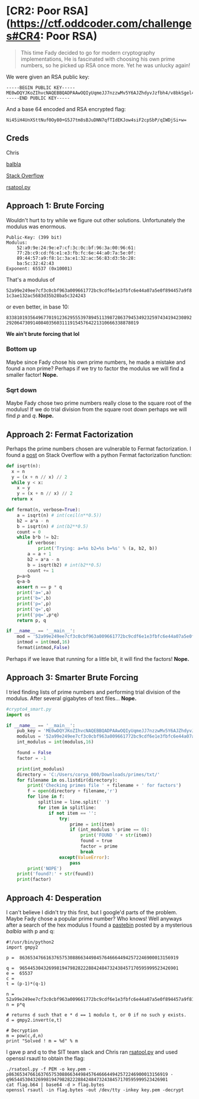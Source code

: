 # [CR2: Poor RSA](https://ctf.oddcoder.com/challenges#CR4: Poor RSA)
> This time Fady decided to go for modern cryptography implementations, He is fascinated with choosing his own prime numbers, so he picked up RSA once more. Yet he was unlucky again!

We were given an RSA public key:
```
-----BEGIN PUBLIC KEY-----
ME0wDQYJKoZIhvcNAQEBBQADPAAwOQIyUqmeJJ7nzzwMv5Y6AJZhdyvJzfbh4/v8bkSgel4PiURXqfgcOuEyrFaD01soulwyQkMCAwEAAQ==
-----END PUBLIC KEY-----
```
And a base 64 encoded and RSA encrypted flag:

`Ni45iH4UnXSttNuf0Oy80+G5J7tm8sBJuDNN7qfTIdEKJow4siF2cpSbP/qIWDjSi+w=`


## Creds
Chris

[balbla](http://pastebin.com/NmX7d271)

[Stack Overflow](https://stackoverflow.com/questions/20464561/fermat-factorisation-with-python)

[rsatool.py](https://github.com/ius/rsatool)

## Approach 1: Brute Forcing
Wouldn't hurt to try while we figure out other solutions. Unfortunately the modulus was enormous.
```
Public-Key: (399 bit)
Modulus:
    52:a9:9e:24:9e:e7:cf:3c:0c:bf:96:3a:00:96:61:
    77:2b:c9:cd:f6:e1:e3:fb:fc:6e:44:a0:7a:5e:0f:
    89:44:57:a9:f8:1c:3a:e1:32:ac:56:83:d3:5b:28:
    ba:5c:32:42:43
Exponent: 65537 (0x10001)
```
That's a modulus of

`52a99e249ee7cf3c0cbf963a009661772bc9cdf6e1e3fbfc6e44a07a5e0f894457a9f81c3ae132ac5683d35b28ba5c324243`

or even better, in base 10:

`833810193564967701912362955539789451139872863794534923259743419423089229206473091408403560311191545764221310666338878019`

**We ain't brute forcing that lol**

### Bottom up
Maybe since Fady chose his own prime numbers, he made a mistake and found a non prime? Perhaps if we try to factor the modulus we will find a smaller factor! **Nope.**

### Sqrt down
Maybe Fady chose two prime numbers really close to the square root of the modulus! If we do trial division from the square root down perhaps we will find _p_ and _q_. **Nope.**

## Approach 2: Fermat Factorization
Perhaps the prime numbers chosen are vulnerable to Fermat factorization. I found a [post](https://stackoverflow.com/questions/20464561/fermat-factorisation-with-python) on Stack Overflow with a python Fermat factorization function:
```python
def isqrt(n):
  x = n
  y = (x + n // x) // 2
  while y < x:
    x = y
    y = (x + n // x) // 2
  return x

def fermat(n, verbose=True):
    a = isqrt(n) # int(ceil(n**0.5))
    b2 = a*a - n
    b = isqrt(n) # int(b2**0.5)
    count = 0
    while b*b != b2:
        if verbose:
            print('Trying: a=%s b2=%s b=%s' % (a, b2, b))
        a = a + 1
        b2 = a*a - n
        b = isqrt(b2) # int(b2**0.5)
        count += 1
    p=a+b
    q=a-b
    assert n == p * q
    print('a=',a)
    print('b=',b)
    print('p=',p)
    print('q=',q)
    print('pq=',p*q)
    return p, q

if __name__ == '__main__':
	mod = '52a99e249ee7cf3c0cbf963a009661772bc9cdf6e1e3fbfc6e44a07a5e0f894457a9f81c3ae132ac5683d35b28ba5c324243'
	intmod = int(mod,16)
	fermat(intmod,False)
```

Perhaps if we leave that running for a little bit, it will find the factors! **Nope.**

## Approach 3: Smarter Brute Forcing
I tried finding lists of prime numbers and performing trial division of the modulus. After several gigabytes of text files... **Nope.**
```python
#crypto4_smart.py
import os

if __name__ == '__main__':
	pub_key = 'ME0wDQYJKoZIhvcNAQEBBQADPAAwOQIyUqmeJJ7nzzwMv5Y6AJZhdyvJzfbh4/v8bkSgel4PiURXqfgcOuEyrFaD01soulwyQkMCAwEAAQ=='
	modulus = '52a99e249ee7cf3c0cbf963a009661772bc9cdf6e1e3fbfc6e44a07a5e0f894457a9f81c3ae132ac5683d35b28ba5c324243'
	int_modulus = int(modulus,16)

	found = False
	factor = -1

	print(int_modulus)
	directory = 'C:/Users/corya_000/Downloads/primes/txt/'
	for filename in os.listdir(directory):
		print('Checking primes file ' + filename + ' for factors')
		f = open(directory + filename,'r')
		for line in f:
			splitline = line.split(' ')
			for item in splitline:
				if not item == '':
					try:
						prime = int(item)
						if (int_modulus % prime == 0):
							print('FOUND ' + str(item))
							found = true
							factor = prime
							break
					except(ValueError):
						pass
		print('NOPE')
	print('found?:' + str(found))
	print(factor)
```

## Approach 4: Desperation
I can't believe I didn't try this first, but I google'd parts of the problem. Maybe Fady chose a popular prime number? Who knows! Well anyways after a search of the hex modulus I found a [pastebin](http://pastebin.com/NmX7d271) posted by a mysterious _balbla_ with p and q:
```
#!/usr/bin/python2
import gmpy2

p =  863653476616376575308866344984576466644942572246900013156919

q =  965445304326998194798282228842484732438457170595999523426901
e =  65537
c =  
t = (p-1)*(q-1)

n = 52a99e249ee7cf3c0cbf963a009661772bc9cdf6e1e3fbfc6e44a07a5e0f894457a9f81c3ae132ac5683d35b28ba5c324243
n = p*q

# returns d such that e * d == 1 modulo t, or 0 if no such y exists.
d = gmpy2.invert(e,t)

# Decryption
m = pow(c,d,n)
print "Solved ! m = %d" % m
```

I gave p and q to the SIT team slack and Chris ran [rsatool.py](https://github.com/ius/rsatool) and used openssl rsautl to obtain the flag:
```
./rsatool.py -f PEM -o key.pem -p863653476616376575308866344984576466644942572246900013156919 -q965445304326998194798282228842484732438457170595999523426901
cat flag.b64 | base64 -d > flag.bytes
openssl rsautl -in flag.bytes -out /dev/tty -inkey key.pem -decrypt
```

